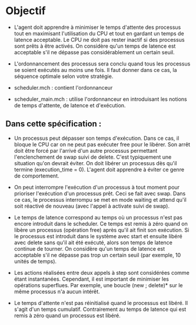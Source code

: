 # Objectif

* L'agent doit apprendre à minimiser le temps d'attente des processus tout en maximisant l'utilisation du CPU et tout en gardant un temps de latence acceptable. Le CPU ne doit pas rester inactif si des processus sont prêts à être activés. On considère qu'un temps de latence est acceptable s'il ne dépasse pas considérablement un certain seuil.

* L'ordonnancement des processus sera conclu quand tous les processus se soient exécutés au moins une fois. Il faut donner dans ce cas, la séquence optimale selon votre stratégie.

* scheduler.mch : contient l'ordonnanceur

* scheduler_main.mch : utilise l'ordonnanceur en introduisant les notions de temps d'attente, de latence et d'exécution.

## Dans cette spécification :

* Un processus peut dépasser son temps d'exécution. Dans ce cas, il bloque le CPU car on ne peut pas exécuter free pour le libérer. Son arrêt doit être forcé par l'arrivé d'un autre processus permettant l'enclenchement de swap suivi de delete. C'est typiquement une situation qu'on devrait éviter. On doit libérer un processus dès qu'il termine (execution_time = 0). L'agent doit apprendre à éviter ce genre de comportement.

* On peut interrompre l'exécution d'un processus à tout moment pour prioriser l'exécution d'un processus prêt.  Ceci se fait avec swap. Dans ce cas, le processus interrompu se met en mode waiting et attend qu'il soit réactivé de nouveau (avec l'appel à activate suivi de swap).  

* Le temps de latence correspond au temps où un processus n'est pas encore introduit dans le scheduler. Ce temps est remis à zéro quand on libère un processus (opération free) après qu'il ait finit son exécution. Si le processus est introduit dans le système avec start et ensuite libéré avec delete sans qu'il ait été exécuté, alors son temps de latence continue de tourner. On considère qu'un temps de latence est acceptable s'il ne dépasse pas trop un certain seuil (par exemple, 10 unités de temps).

* Les actions réalisées entre deux appels à step sont considérées comme étant instantanées. Cependant, il est important de minimiser les opérations superflues. Par exemple, une boucle (new ; delete)* sur le même processus n'a aucun intérêt.

* Le temps d'attente n'est pas réinitialisé quand le processus est libéré. Il s'agit d'un temps cumulatif. Contrairement au temps de latence qui est remis à zéro quand un processus est libéré. 